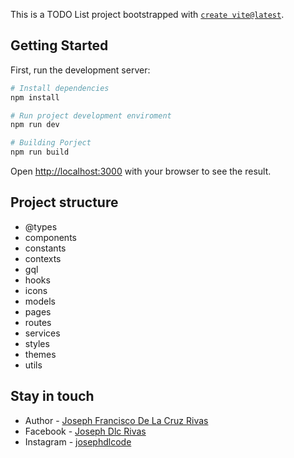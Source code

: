 This is a TODO List project bootstrapped with [`create vite@latest`](https://vitejs.dev/guide/).

## Getting Started

First, run the development server:

```bash
# Install dependencies
npm install

# Run project development enviroment
npm run dev

# Building Porject
npm run build
```

Open [http://localhost:3000](http://localhost:3000) with your browser to see the result.

## Project structure

- @types
- components
- constants
- contexts
- gql
- hooks
- icons
- models
- pages
- routes
- services
- styles
- themes
- utils

## Stay in touch

- Author - [Joseph Francisco De La Cruz Rivas](https://www.linkedin.com/in/joseph-francisco-de-la-cruz-rivas-20a41720b/)
- Facebook - [Joseph Dlc Rivas](https://www.facebook.com/profile.php?id=100005361438473&locale=es_LA)
- Instagram - [josephdlcode](https://www.instagram.com/josephdlcode/)
